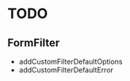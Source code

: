TODO
==================

FormFilter
-----------------

 * addCustomFilterDefaultOptions
 * addCustomFilterDefaultError